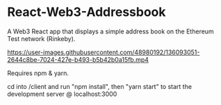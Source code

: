 # React-Web3-Addressbook

A Web3 React app that displays a simple address book on the Ethereum Test network (Rinkeby).


https://user-images.githubusercontent.com/48980192/136093051-2644c8be-7024-427e-b493-b5b42b0a15fb.mp4


Requires npm & yarn.

cd into /client and run "npm install", then "yarn start" to start the development server @ localhost:3000







